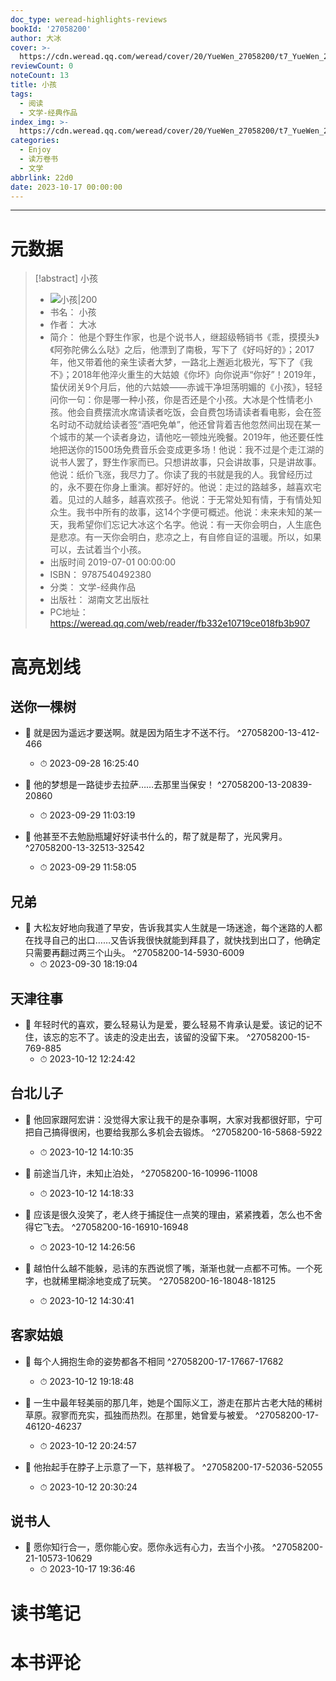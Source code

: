 ```yaml
---
doc_type: weread-highlights-reviews
bookId: '27058200'
author: 大冰
cover: >-
  https://cdn.weread.qq.com/weread/cover/20/YueWen_27058200/t7_YueWen_27058200.jpg
reviewCount: 0
noteCount: 13
title: 小孩
tags:
  - 阅读
  - 文学-经典作品
index_img: >-
  https://cdn.weread.qq.com/weread/cover/20/YueWen_27058200/t7_YueWen_27058200.jpg
categories:
  - Enjoy
  - 读万卷书
  - 文学
abbrlink: 22d0
date: 2023-10-17 00:00:00
---
```


---
# 元数据
> [!abstract] 小孩
> - ![ 小孩|200](https://cdn.weread.qq.com/weread/cover/20/YueWen_27058200/t7_YueWen_27058200.jpg)
> - 书名： 小孩
> - 作者： 大冰
> - 简介： 他是个野生作家，也是个说书人，继超级畅销书《乖，摸摸头》《阿弥陀佛么么哒》之后，他漂到了南极，写下了《好吗好的》；2017年，他又带着他的亲生读者大梦，一路北上邂逅北极光，写下了《我不》；2018年他淬火重生的大姑娘《你坏》向你说声“你好”！2019年，蛰伏闭关9个月后，他的六姑娘——赤诚干净坦荡明媚的《小孩》，轻轻问你一句：你是哪一种小孩，你是否还是个小孩。大冰是个性情老小孩。他会自费摆流水席请读者吃饭，会自费包场请读者看电影，会在签名时动不动就给读者签“酒吧免单”，他还曾背着吉他忽然间出现在某一个城市的某一个读者身边，请他吃一顿烛光晚餐。2019年，他还要任性地把送你的1500场免费音乐会变成更多场！他说：我不过是个走江湖的说书人罢了，野生作家而已。只想讲故事，只会讲故事，只是讲故事。他说：纸价飞涨，我尽力了。你读了我的书就是我的人。我曾经历过的，永不要在你身上重演。都好好的。他说：走过的路越多，越喜欢宅着。见过的人越多，越喜欢孩子。他说：于无常处知有情，于有情处知众生。我书中所有的故事，这14个字便可概述。他说：未来未知的某一天，我希望你们忘记大冰这个名字。他说：有一天你会明白，人生底色是悲凉。有一天你会明白，悲凉之上，有自修自证的温暖。所以，如果可以，去试着当个小孩。
> - 出版时间 2019-07-01 00:00:00
> - ISBN： 9787540492380
> - 分类： 文学-经典作品
> - 出版社： 湖南文艺出版社
> - PC地址：https://weread.qq.com/web/reader/fb332e10719ce018fb3b907

# 高亮划线

## 送你一棵树


- 📌 就是因为遥远才要送啊。就是因为陌生才不送不行。  ^27058200-13-412-466
    - ⏱ 2023-09-28 16:25:40 

- 📌 他的梦想是一路徒步去拉萨……去那里当保安！  ^27058200-13-20839-20860
    - ⏱ 2023-09-29 11:03:19 

- 📌 他甚至不去勉励瓶罐好好读书什么的，帮了就是帮了，光风霁月。  ^27058200-13-32513-32542
    - ⏱ 2023-09-29 11:58:05 
## 兄弟


- 📌 大松友好地向我道了早安，告诉我其实人生就是一场迷途，每个迷路的人都在找寻自己的出口……又告诉我很快就能到拜县了，就快找到出口了，他确定只需要再翻过两三个山头。  ^27058200-14-5930-6009
    - ⏱ 2023-09-30 18:19:04 
## 天津往事


- 📌 年轻时代的喜欢，要么轻易认为是爱，要么轻易不肯承认是爱。该记的记不住，该忘的忘不了。该走的没走出去，该留的没留下来。  ^27058200-15-769-885
    - ⏱ 2023-10-12 12:24:42 
## 台北儿子


- 📌 他回家跟阿宏讲：没觉得大家让我干的是杂事啊，大家对我都很好耶，宁可把自己搞得很闲，也要给我那么多机会去锻炼。  ^27058200-16-5868-5922
    - ⏱ 2023-10-12 14:10:35 

- 📌 前途当几许，未知止泊处，  ^27058200-16-10996-11008
    - ⏱ 2023-10-12 14:18:33 

- 📌 应该是很久没笑了，老人终于捕捉住一点笑的理由，紧紧拽着，怎么也不舍得它飞去。  ^27058200-16-16910-16948
    - ⏱ 2023-10-12 14:26:56 

- 📌 越怕什么越不能躲，忌讳的东西说惯了嘴，渐渐也就一点都不可怖。一个死字，也就稀里糊涂地变成了玩笑。  ^27058200-16-18048-18125
    - ⏱ 2023-10-12 14:30:41 
## 客家姑娘


- 📌 每个人拥抱生命的姿势都各不相同  ^27058200-17-17667-17682
    - ⏱ 2023-10-12 19:18:48 

- 📌 一生中最年轻美丽的那几年，她是个国际义工，游走在那片古老大陆的稀树草原。寂寥而充实，孤独而热烈。在那里，她曾爱与被爱。  ^27058200-17-46120-46237
    - ⏱ 2023-10-12 20:24:57 

- 📌 他抬起手在脖子上示意了一下，慈祥极了。  ^27058200-17-52036-52055
    - ⏱ 2023-10-12 20:30:24 
## 说书人


- 📌 愿你知行合一，愿你能心安。愿你永远有心力，去当个小孩。  ^27058200-21-10573-10629
    - ⏱ 2023-10-17 19:36:46 
# 读书笔记

# 本书评论
